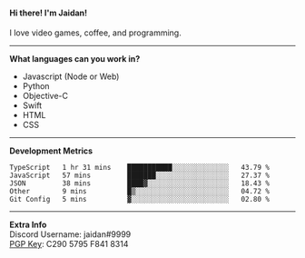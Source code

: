 #### Hi there! I'm Jaidan!
I love video games, coffee, and programming.

---
**What languages can you work in?**<br>
- Javascript (Node or Web)
- Python
- Objective-C
- Swift
- HTML
- CSS

---
**Development Metrics**<br>
<!--START_SECTION:waka-->
```text
TypeScript   1 hr 31 mins    ███████████░░░░░░░░░░░░░░   43.79 % 
JavaScript   57 mins         ███████░░░░░░░░░░░░░░░░░░   27.37 % 
JSON         38 mins         ████▓░░░░░░░░░░░░░░░░░░░░   18.43 % 
Other        9 mins          █▒░░░░░░░░░░░░░░░░░░░░░░░   04.72 % 
Git Config   5 mins          ▓░░░░░░░░░░░░░░░░░░░░░░░░   02.80 % 
```
<!--END_SECTION:waka-->

---
**Extra Info**<br>
Discord Username: jaidan#9999  
[PGP Key](https://keybase.io/monotrix/pgp_keys.asc): C290 5795 F841 8314
